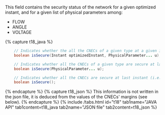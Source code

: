 This field contains the security status of the network for a given optimized instant, and for a given list of physical 
parameters among:
- FLOW
- ANGLE
- VOLTAGE

{% capture t18_java %}
~~~java
    // Indicates whether the all the CNECs of a given type at a given instant are secure.
    boolean isSecure(Instant optimizedInstant, PhysicalParameter... u);

    // Indicates whether all the CNECs of a given type are secure at last instant (i.e. after RAO).
    boolean isSecure(PhysicalParameter... u);

    // Indicates whether all the CNECs are secure at last instant (i.e. after RAO).
    boolean isSecure();
~~~
{% endcapture %}
{% capture t18_json %}
This information is not written in the json file, it is deduced from the values of the CNECs' margins (see below).
{% endcapture %}
{% include /tabs.html id="t18" tab1name="JAVA API" tab1content=t18_java tab2name="JSON file" tab2content=t18_json %}